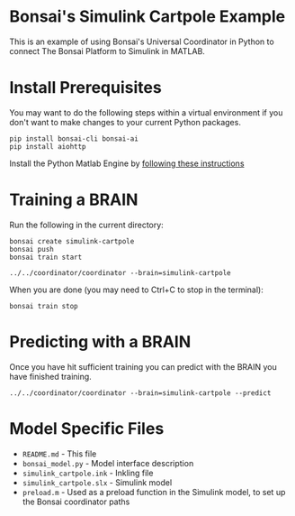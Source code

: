 # Bonsai's Simulink Cartpole Example

This is an example of using Bonsai's Universal Coordinator in Python
to connect The Bonsai Platform to Simulink in MATLAB.

# Install Prerequisites

You may want to do the following steps within a virtual environment if
you don't want to make changes to your current Python packages.

    pip install bonsai-cli bonsai-ai
    pip install aiohttp

Install the Python Matlab Engine by [following these
instructions](https://www.mathworks.com/help/matlab/matlab_external/install-the-matlab-engine-for-python.html)

# Training a BRAIN

Run the following in the current directory:

    bonsai create simulink-cartpole
    bonsai push
    bonsai train start

    ../../coordinator/coordinator --brain=simulink-cartpole
    
When you are done (you may need to Ctrl+C to stop in the terminal):

    bonsai train stop

# Predicting with a BRAIN

Once you have hit sufficient training you can predict with the BRAIN
you have finished training.

    ../../coordinator/coordinator --brain=simulink-cartpole --predict

# Model Specific Files

* `README.md` - This file
* `bonsai_model.py` - Model interface description
* `simulink_cartpole.ink` - Inkling file
* `simulink_cartpole.slx` - Simulink model
* `preload.m` - Used as a preload function in the Simulink model, to
  set up the Bonsai coordinator paths
